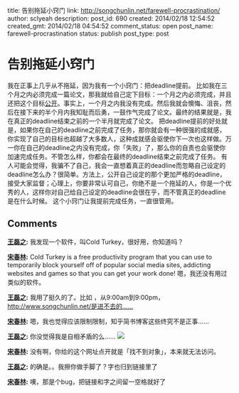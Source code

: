 title: 告别拖延小窍门
link: http://songchunlin.net/farewell-procrastination/
author: sclyeah
description: 
post_id: 690
created: 2014/02/18 12:54:52
created_gmt: 2014/02/18 04:54:52
comment_status: open
post_name: farewell-procrastination
status: publish
post_type: post

# 告别拖延小窍门

我在正事上几乎从不拖延，因为我有一个小窍门：把deadline提前。 比如我在三个月之内必须完成一篇论文，那我就给自己定下目标：一个月之内必须完成，并且还把这个目标[公开](/revise-a-paper/)。事实上，一个月之内我没有完成。然后我就会懊悔、沮丧，然后在接下来的半个月内我知耻而后勇，一鼓作气完成了论文。最终的结果就是，我在真正的deadline结束之前的一个半月就完成了论文。 把deadline提前的好处就是，如果你在自己的deadline之前完成了任务，那你就会有一种很强的成就感，你实现了自己的目标也超越了大多数人，这种成就感会驱使你下一次也这样做。万一你在自己的deadline之内没有完成，你「失败」了，那么你的自责也会驱使你加速完成任务。不管怎么样，你都会在最终的deadline结束之前完成了任务。 有人可能会觉得，我骗不了自己，我会一直想着真正的deadline而忽略自己设定的deadline怎么办？很简单。方法上，公开自己设定的那个更加严格的deadline，接受大家监督；心理上，你要非常认可自己，你绝不是一个拖延的人，你是一个优秀的人，这样你对自己给自己设定的deadline会很在乎，而不管真正的deadline是在什么时候。 这个小窍门让我提前完成任务，一直很管用。

## Comments

**[王磊之](#170 "2014-02-19 09:02:13"):** 我发现一个软件，叫Cold Turkey，很好用，你知道吗？

**[宋春林](#171 "2014-02-19 11:20:06"):** Cold Turkey is a free productivity program that you can use to temporarily block yourself off of popular social media sites, addicting websites and games so that you can get your work done! 嗯，我还没有用过类似的软件。

**[王磊之](#175 "2014-02-24 15:28:44"):** 我用了挺久的了。比如 ，从9:00am到9:00pm，<http://www.songchunlin.net/是进不去的……>

**[宋春林](#177 "2014-02-24 17:20:35"):** 嗯，我也觉得应该限制限制，知乎简书博客这些终究不是正事……

**[王磊之](#178 "2014-02-24 19:20:11"):** 你没觉得我是自相矛盾的么…… ![](http://img.t.sinajs.cn/t35/style/images/common/face/ext/normal/a6/x_org.gif)

**[宋春林](#179 "2014-02-24 19:27:38"):** 没有啊，你给的这个网址点开就是「找不到对象」，本来就无法访问。

**[王磊之](#180 "2014-02-24 23:47:35"):** 的确是。。我擦你做手脚了？字也归到链接里了

**[宋春林](#181 "2014-02-25 00:44:34"):** 噢，那是个bug，把链接和字之间留一空格就好了

